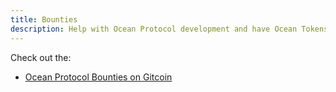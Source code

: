 ```yaml
---
title: Bounties
description: Help with Ocean Protocol development and have Ocean Tokens rain on you.
---
```


Check out the:

- [Ocean Protocol Bounties on Gitcoin](https://gitcoin.co/explorer?network=mainnet&idx_status=open&keywords=oceanprotocol&order_by=-web3_created&org=oceanprotocol)

<repo name="ocean-bounties"></repo>
